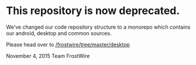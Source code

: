 # This repository is now deprecated.

We've changed our code repository structure to a monorepo which contains our android, desktop and common sources.

Please head over to [/frostwire/tree/master/desktop](https://github.com/frostwire/frostwire/tree/master/desktop)

November 4, 2015
Team FrostWire
